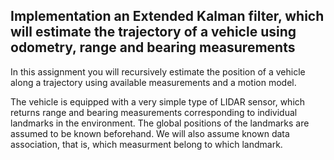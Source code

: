 ## Implementation an Extended Kalman filter, which will estimate the trajectory of a vehicle using odometry, range and bearing measurements

In this assignment you will recursively estimate the position of a vehicle along a trajectory using available measurements and a motion model.

The vehicle is equipped with a very simple type of LIDAR sensor, which returns range and bearing measurements corresponding to individual landmarks in the environment. The global positions of the landmarks are assumed to be known beforehand. We will also assume known data association, that is, which measurment belong to which landmark.

